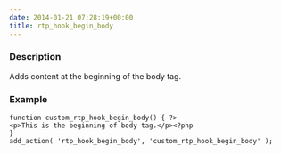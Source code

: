 ```yaml
---
date: 2014-01-21 07:28:19+00:00
title: rtp_hook_begin_body
---
```


### Description


Adds content at the beginning of the body tag.


### Example



    
    function custom_rtp_hook_begin_body() { ?>
    <p>This is the beginning of body tag.</p><?php
    }
    add_action( 'rtp_hook_begin_body', 'custom_rtp_hook_begin_body' );

